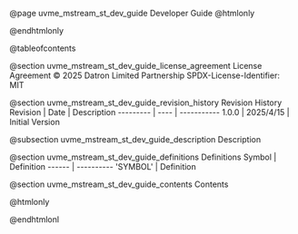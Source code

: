 @page uvme_mstream_st_dev_guide Developer Guide
@htmlonly
<div class="autonumbering">
@endhtmlonly


@tableofcontents


@section uvme_mstream_st_dev_guide_license_agreement License Agreement
© 2025 Datron Limited Partnership
SPDX-License-Identifier: MIT


@section uvme_mstream_st_dev_guide_revision_history Revision History
Revision  | Date | Description
--------- | ---- | -----------
1.0.0 | 2025/4/15 | Initial Version

@subsection uvme_mstream_st_dev_guide_description Description


@section uvme_mstream_st_dev_guide_definitions Definitions
Symbol | Definition
------ | ----------
 'SYMBOL' | Definition


@section uvme_mstream_st_dev_guide_contents Contents


@htmlonly
</div>
@endhtmlonl